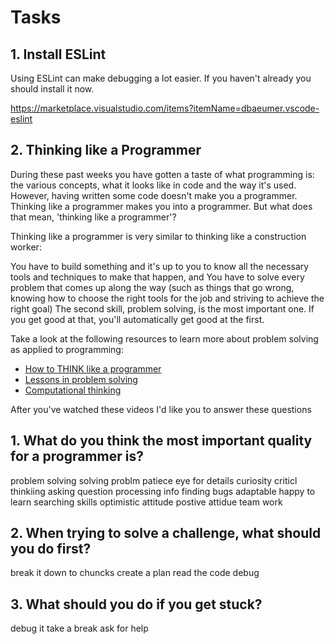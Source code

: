 # Tasks

## 1. Install ESLint

Using ESLint can make debugging a lot easier. If you haven't already you should install it now.

https://marketplace.visualstudio.com/items?itemName=dbaeumer.vscode-eslint

## 2. Thinking like a Programmer

During these past weeks you have gotten a taste of what programming is: the various concepts, what it looks like in code and the way it's used. However, having written some code doesn't make you a programmer. Thinking like a programmer makes you into a programmer. But what does that mean, 'thinking like a programmer'?

Thinking like a programmer is very similar to thinking like a construction worker:

You have to build something and it's up to you to know all the necessary tools and techniques to make that happen, and
You have to solve every problem that comes up along the way (such as things that go wrong, knowing how to choose the right tools for the job and striving to achieve the right goal)
The second skill, problem solving, is the most important one. If you get good at that, you'll automatically get good at the first.

Take a look at the following resources to learn more about problem solving as applied to programming:

- [How to THINK like a programmer](https://www.youtube.com/watch?v=NNazO2tMHno)
- [Lessons in problem solving](https://www.freecodecamp.org/news/how-to-think-like-a-programmer-lessons-in-problem-solving-d1d8bf1de7d2/)
- [Computational thinking](https://www.youtube.com/watch?v=qbnTZCj0ugI)

After you've watched these videos I'd like you to answer these questions

## 1. What do you think the most important quality for a programmer is?

<!-- Write your answer here -->

problem solving
solving problm
patiece
eye for details
curiosity
criticl thinkiing
asking question
processing info
finding bugs
adaptable
happy to learn
searching skills
optimistic attitude
postive attidue
team work

## 2. When trying to solve a challenge, what should you do first?

break it down to chuncks
create a plan
read the code
debug

<!-- Write your answer here -->

## 3. What should you do if you get stuck?

<!-- Write your answer here -->

debug it
take a break
ask for help
